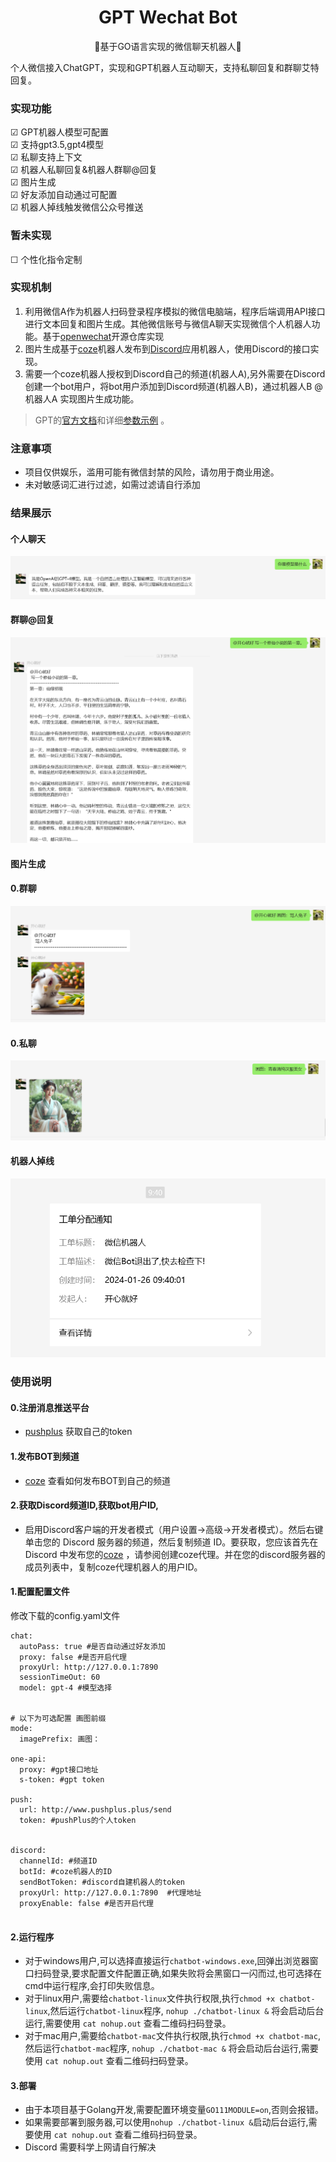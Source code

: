 <div align="center">
<h1>GPT Wechat Bot </h1>
<p>  🎨基于GO语言实现的微信聊天机器人🎨 </p>
</div><div align="left"></div>
个人微信接入ChatGPT，实现和GPT机器人互动聊天，支持私聊回复和群聊艾特回复。


### 实现功能


&#9745; GPT机器人模型可配置</br>
&#9745; 支持gpt3.5,gpt4模型</br>
&#9745; 私聊支持上下文</br>
&#9745; 机器人私聊回复&机器人群聊@回复</br>
&#9745; 图片生成</br>
&#9745; 好友添加自动通过可配置</br>
&#9745; 机器人掉线触发微信公众号推送</br>
### 暂未实现
&#9744; 个性化指令定制


### 实现机制
1. 利用微信A作为机器人扫码登录程序模拟的微信电脑端，程序后端调用API接口进行文本回复和图片生成。其他微信账号与微信A聊天实现微信个人机器人功能。基于[openwechat](https://github.com/eatmoreapple/openwechat)开源仓库实现
2. 图片生成基于[coze](https://www.coze.com/explore)机器人发布到[Discord](https://discord.com/developers/applications)应用机器人，使用Discord的接口实现。
3. 需要一个coze机器人授权到Discord自己的频道(机器人A),另外需要在Discord创建一个bot用户，将bot用户添加到Discord频道(机器人B)，通过机器人B @机器人A 实现图片生成功能。
> GPT的[官方文档](https://beta.openai.com/docs/models/overview)和详细[参数示例](https://beta.openai.com/examples) 。
>


### 注意事项

* 项目仅供娱乐，滥用可能有微信封禁的风险，请勿用于商业用途。
* 未对敏感词汇进行过滤，如需过滤请自行添加


### 结果展示

#### 个人聊天
<img src="image/use_msg.png"/>

#### 群聊@回复
<img src="image/group_msg.png"/>


#### 图片生成
#### 0.群聊
<img src="image/group_image.png"/>

#### 0.私聊
<img src="image/user_image.png"/>


#### 机器人掉线
<img src="image/exit.png">

### 使用说明
#### 0.注册消息推送平台
* [pushplus](https://www.pushplus.plus) 获取自己的token
#### 1.发布BOT到频道
* [coze](https://www.coze.com/docs/publish/discord.html) 查看如何发布BOT到自己的频道
#### 2.获取Discord频道ID,获取bot用户ID,
* 启用Discord客户端的开发者模式（用户设置->高级->开发者模式）。然后右键单击您的 Discord 服务器的频道，然后复制频道 ID。要获取，您应该首先在 Discord 中发布您的[coze](https://www.coze.com/docs/publish/discord.html) ，请参阅创建coze代理。并在您的discord服务器的成员列表中，复制coze代理机器人的用户ID。

#### 1.配置配置文件

修改下载的config.yaml文件

```
chat:
  autoPass: true #是否自动通过好友添加
  proxy: false #是否开启代理
  proxyUrl: http://127.0.0.1:7890
  sessionTimeOut: 60
  model: gpt-4 #模型选择


# 以下为可选配置 画图前缀
mode:
  imagePrefix: 画图：

one-api:
  proxy: #gpt接口地址
  s-token: #gpt token

push:
  url: http://www.pushplus.plus/send
  token: #pushPlus的个人token


discord:
  channelId: #频道ID
  botId: #coze机器人的ID
  sendBotToken: #discord自建机器人的token
  proxyUrl: http://127.0.0.1:7890  #代理地址
  proxyEnable: false #是否开启代理


```

#### 2.运行程序
* 对于windows用户,可以选择直接运行`chatbot-windows.exe`,回弹出浏览器窗口扫码登录,要求配置文件配置正确,如果失败将会黑窗口一闪而过,也可选择在cmd中运行程序,会打印失败信息。
* 对于linux用户,需要给`chatbot-linux`文件执行权限,执行`chmod +x chatbot-linux`,然后运行`chatbot-linux`程序, `nohup ./chatbot-linux &` 将会启动后台运行,需要使用 `cat nohup.out` 查看二维码扫码登录。
* 对于mac用户,需要给`chatbot-mac`文件执行权限,执行`chmod +x chatbot-mac`,然后运行`chatbot-mac`程序, `nohup ./chatbot-mac &` 将会启动后台运行,需要使用 `cat nohup.out` 查看二维码扫码登录。

#### 3.部署
* 由于本项目基于Golang开发,需要配置环境变量`GO111MODULE=on`,否则会报错。
* 如果需要部署到服务器,可以使用`nohup ./chatbot-linux &`启动后台运行,需要使用 `cat nohup.out` 查看二维码扫码登录。
* Discord 需要科学上网请自行解决